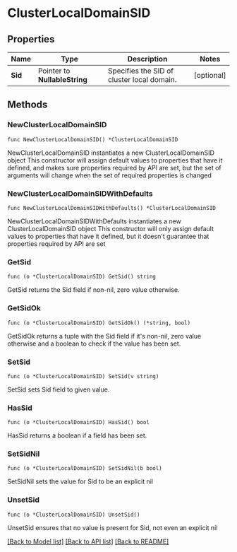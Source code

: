 # ClusterLocalDomainSID

## Properties

Name | Type | Description | Notes
------------ | ------------- | ------------- | -------------
**Sid** | Pointer to **NullableString** | Specifies the SID of cluster local domain. | [optional] 

## Methods

### NewClusterLocalDomainSID

`func NewClusterLocalDomainSID() *ClusterLocalDomainSID`

NewClusterLocalDomainSID instantiates a new ClusterLocalDomainSID object
This constructor will assign default values to properties that have it defined,
and makes sure properties required by API are set, but the set of arguments
will change when the set of required properties is changed

### NewClusterLocalDomainSIDWithDefaults

`func NewClusterLocalDomainSIDWithDefaults() *ClusterLocalDomainSID`

NewClusterLocalDomainSIDWithDefaults instantiates a new ClusterLocalDomainSID object
This constructor will only assign default values to properties that have it defined,
but it doesn't guarantee that properties required by API are set

### GetSid

`func (o *ClusterLocalDomainSID) GetSid() string`

GetSid returns the Sid field if non-nil, zero value otherwise.

### GetSidOk

`func (o *ClusterLocalDomainSID) GetSidOk() (*string, bool)`

GetSidOk returns a tuple with the Sid field if it's non-nil, zero value otherwise
and a boolean to check if the value has been set.

### SetSid

`func (o *ClusterLocalDomainSID) SetSid(v string)`

SetSid sets Sid field to given value.

### HasSid

`func (o *ClusterLocalDomainSID) HasSid() bool`

HasSid returns a boolean if a field has been set.

### SetSidNil

`func (o *ClusterLocalDomainSID) SetSidNil(b bool)`

 SetSidNil sets the value for Sid to be an explicit nil

### UnsetSid
`func (o *ClusterLocalDomainSID) UnsetSid()`

UnsetSid ensures that no value is present for Sid, not even an explicit nil

[[Back to Model list]](../README.md#documentation-for-models) [[Back to API list]](../README.md#documentation-for-api-endpoints) [[Back to README]](../README.md)



